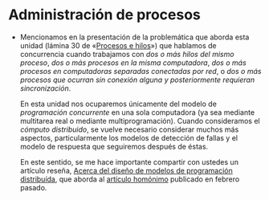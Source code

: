 # Administración de procesos

- Mencionamos en la presentación de la problemática que aborda esta
  unidad (lámina 30 de
  «[Procesos e hilos](http://gwolf.sistop.org/laminas/05-procesos-e-hilos.pdf)»)
  que hablamos de concurrencia cuando trabajamos con *dos o más hilos
  del mismo proceso*, *dos o más procesos en la misma computadora*,
  *dos o más procesos en computadoras separadas conectadas por red*, o
  *dos o más procesos que ocurran sin conexión alguna y posteriormente
  requieran sincronización*.
  
  En esta unidad nos ocuparemos únicamente del modelo de *programación
  concurrente* en una sola computadora (ya sea mediante multitarea
  real o mediante multiprogramación). Cuando consideramos el *cómputo
  distribuido*, se vuelve necesario considerar muchos más aspectos,
  particularmente los modelos de detección de fallas y el modelo de
  respuesta que seguiremos después de éstas.
  
  En este sentido, se me hace importante compartir con ustedes un
  artículo reseña,
  [Acerca del diseño de modelos de programación distribuída](https://blog.acolyer.org/2017/08/17/on-the-design-of-distributed-programming-models/),
  que aborda al
  [artículo homónimo](https://arxiv.org/pdf/1701.07615.pdf) publicado
  en febrero pasado. 
